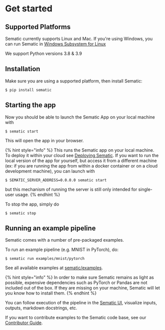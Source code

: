 # Get started

## Supported Platforms

Sematic currently supports Linux and Mac. If you're using Windows, you can
run Sematic in
[Windows Subsystem for Linux](https://docs.microsoft.com/en-us/windows/wsl/about)

We support Python versions 3.8 & 3.9

## Installation

Make sure you are using a supported platform, then install Sematic:

```shell
$ pip install sematic
```

## Starting the app

Now you should be able to launch the Sematic App on your local machine with

```shell
$ sematic start
```

This will open the app in your browser.

{% hint style="info" %}
This runs the Sematic app on your local machine. To
deploy it within your cloud see [Deploying Sematic](deployment.md).
If you want to run the local version of the app for yourself, but
access it from a different machine (ex: if you are running the
app from within a docker container or on a cloud development
machine), you can launch with
```shell
$ SEMATIC_SERVER_ADDRESS=0.0.0.0 sematic start
```
but this mechanism of running the server is still only
intended for single-user usage.
{% endhint %}

To stop the app, simply do

```shell
$ sematic stop
```

## Running an example pipeline

Sematic comes with a number of pre-packaged examples.

To run an example pipeline (e.g. MNIST in PyTorch), do:

```shell
$ sematic run examples/mnist/pytorch
```

See all available examples at
[sematic/examples](https://github.com/sematic-ai/sematic/tree/main/sematic/examples).


{% hint style="info" %}
In order to make sure Sematic remains as light as
possible, expensive dependencies such as PyTorch or Pandas are not included out
of the box. If they are missing on your machine, Sematic will let you know how
to install them.
{% endhint %}

You can follow execution of the pipeline in the [Sematic UI](sematic-ui.md), visualize inputs, outputs,
markdown docstrings, etc.

If you want to contribute examples to the Sematic code base, see our
[Contributor Guide](contributor-guide.md).
